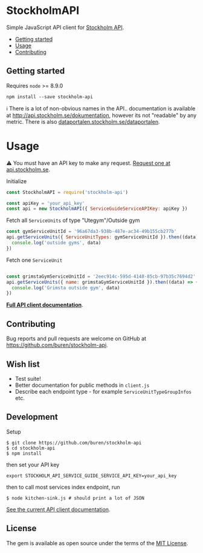 # StockholmAPI

Simple JavaScript API client for [Stockholm API](http://api.stockholm.se/dokumentation).

- [Getting started](#getting-started)
- [Usage](#usage)
- [Contributing](#contributing)

## Getting started

Requires `node` >= 8.9.0

```
npm install --save stockholm-api
```

:information_source: There is a lot of non-obvious names in the API.. documentation is available at http://api.stockholm.se/dokumentation, however its not "readable" by any metric. There is also [dataportalen.stockholm.se/dataportalen](http://dataportalen.stockholm.se/dataportalen/).

# Usage

:warning: You must have an API key to make any request. [Request one at api.stockholm.se](http://api.stockholm.se/).

Initialize

```javascript
const StockholmAPI = require('stockholm-api')

const apiKey = 'your_api_key'
const api = new StockholmAPI({ ServiceGuideServiceAPIKey: apiKey })
```

Fetch all `ServiceUnits` of type "Utegym"/Outside gym
```javascript
const gymServiceUnitId = '96a67da3-938b-487e-ac34-49b155cb277b'
api.getServiceUnits({ ServiceUnitTypes: gymServiceUnitId }).then((data) => {
  console.log('outside gyms', data)
})
```

Fetch one `ServiceUnit`
```javascript

const grimstaGymServiceUnitId = '2eec914c-595d-4148-85cb-97b35c7694d2'
api.getServiceUnits({ name: grimstaGymServiceUnitId }).then((data) => {
  console.log('Grimsta outside gym', data)
})
```

[__Full API client documentation__](docs/README.md).

## Contributing

Bug reports and pull requests are welcome on GitHub at https://github.com/buren/stockholm-api.

## Wish list

- Test suite!
- Better documentation for public methods in `client.js`
- Describe each endpoint type - for example `ServiceUnitTypeGroupInfos` etc.

## Development

Setup
```
$ git clone https://github.com/buren/stockholm-api
$ cd stockholm-api
$ npm install
```

then set your API key
```
export STOCKHOLM_API_SERVICE_GUIDE_SERVICE_API_KEY=your_api_key
```

then to call most services index endpoint, run

```
$ node kitchen-sink.js # should print a lot of JSON
```

[See the current API client documentation](docs/README.md).

## License

The gem is available as open source under the terms of the [MIT License](LICENSE).
